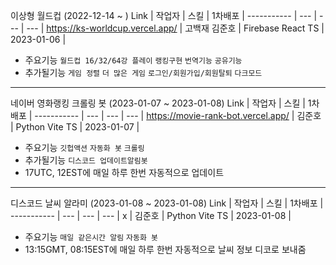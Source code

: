 이상형 월드컵 (2022-12-14 ~ )
 Link | 작업자 | 스킬 | 1차배포 |
 ----------- | --- | --- | --- | 
 https://ks-worldcup.vercel.app/ | 고백재 김준호 | Firebase React TS | 2023-01-06 |

- 주요기능 ```월드컵 16/32/64강 플레이``` ```랭킹구현``` ```번역기능``` ```공유기능```
- 추가될기능 ```게임 정렬``` ```더 많은 게임``` ```로그인/회원가입/회원탈퇴``` ```다크모드``` 

--------------------------

네이버 영화랭킹 크롤링 봇 (2023-01-07 ~ 2023-01-08)
 Link | 작업자 | 스킬 | 1차배포 |
 ----------- | --- | --- | --- | 
https://movie-rank-bot.vercel.app/ | 김준호 | Python Vite TS | 2023-01-07 |

- 주요기능 ```깃헙액션``` ```자동화 봇``` ```크롤링``` 
- 추가될기능 ```디스코드 업데이트알림봇``` 
- 17UTC, 12EST에 매일 하루 한번 자동적으로 업데이트

--------------------------

디스코드 날씨 알라미 (2023-01-08 ~ 2023-01-08)
 Link | 작업자 | 스킬 | 1차배포 |
 ----------- | --- | --- | --- | 
x | 김준호 | Python Vite TS | 2023-01-08 |

- 주요기능 ```매일 같은시간 알림``` ```자동화 봇```
- 13:15GMT, 08:15EST에 매일 하루 한번 자동적으로 날씨 정보 디코로 보내줌
